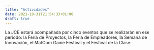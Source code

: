 ```yaml
---
title: "Actividades"
date: 2021-10-31T21:54:33+01:00
draft: true
---
```



La JCE estará acompañada por cinco eventos que se realizarán en ese
período: la Feria de Proyectos, la Feria de Empleadores, la Semana de Innovación, el MatCom Game Festival y el Festival de la Clase.